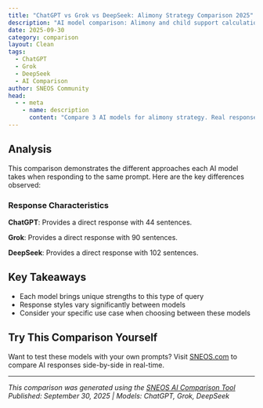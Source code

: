 ```yaml
---
title: "ChatGPT vs Grok vs DeepSeek: Alimony Strategy Comparison 2025"
description: "AI model comparison: Alimony and child support calculation - fair determination..."
date: 2025-09-30
category: comparison
layout: Clean
tags:
  - ChatGPT
  - Grok
  - DeepSeek
  - AI Comparison
author: SNEOS Community
head:
  - - meta
    - name: description
      content: "Compare 3 AI models for alimony strategy. Real responses from ChatGPT, Grok, DeepSeek with detailed analysis."
---
```


<ChatComparison
  title="ChatGPT vs Grok vs DeepSeek: Alimony Strategy Comparison 2025"
  prompt="Alimony and child support calculation - fair determination"
  :responses='{
    "ChatGPT": "Determining fair alimony and child support involves understanding various legal guidelines, financial circumstances, and the needs of both parties and children involved. Here\u2019s a general approach to fairly calculating alimony and child support:\n\n### Alimony (Spousal Support) Calculation\n\n1. **Types of Alimony:**\n   - **Temporary alimony:** Support during divorce proceedings.\n   - **Rehabilitative alimony:** Temporary support to help the recipient become financially independent.\n   - **Permanent alimony:** Long-term support, usually in long marriages.\n   - **Reimbursement alimony:** To repay one spouse for expenses like supporting the other\u2019s education.\n\n2. **Factors Considered:**\n   - Length of the marriage.\n   - Standard of living during the marriage.\n   - Each spouse\u2019s income, assets, and earning capacity.\n   - Age and health of both parties.\n   - Contributions to the marriage (homemaking, career support).\n   - Needs and financial obligations of each spouse.\n\n3. **Calculation Methods:**\n   - Some states or countries have formula-based guidelines.\n   - Others rely on judge discretion based on the above factors.\n   - Often a percentage of the payor\u2019s income, adjusted by the recipient\u2019s income.\n\n---\n\n### Child Support Calculation\n\n1. **Primary Goal:**\n   - Ensure the child\u2019s financial needs are met fairly, reflecting both parents\u2019 incomes.\n\n2. **Common Methods:**\n   - **Income Shares Model:** The combined income of both parents is calculated, then each parent pays a share proportionate to their income.\n   - **Percentage of Income Model:** The non-custodial parent pays a fixed percentage of their income.\n   - **Melson Formula:** More complex, taking into account the child\u2019s needs and parents\u2019 basic living expenses.\n\n3. **Factors Affecting Child Support:**\n   - Number of children.\n   - Child\u2019s healthcare, education, and special needs.\n   - Custody arrangement (primary, joint, visitation rights).\n   - Parents\u2019 incomes and expenses.\n   - Any extraordinary expenses (e.g., daycare, extracurricular activities).\n\n---\n\n### Steps to Determine Fair Support\n\n1. **Gather Financial Information:**\n   - Income statements, tax returns, living expenses.\n   - Financial needs of the child or spouse.\n\n2. **Check Local Guidelines:**\n   - Use official child support calculators or alimony guidelines.\n   - Each jurisdiction differs, so local laws are crucial.\n\n3. **Consider Mediation:**\n   - To arrive at a mutually agreeable arrangement outside court.\n\n4. **Use Legal or Financial Professionals:**\n   - Family law attorneys or financial advisors can help ensure fairness.\n\n5. **Periodic Review and Adjustment:**\n   - Support amounts may change with income changes or changes in needs.\n\n---\n\nIf you provide details such as jurisdiction, income figures, number of children, or specific circumstances, I can help with a more tailored calculation or explanation.",
    "Grok": "Calculating alimony (spousal support) and child support involves a combination of legal guidelines, state-specific laws, and the unique circumstances of the individuals involved. Below, I\u2019ll explain the general principles and factors considered in determining fair amounts for both, while noting that laws vary widely by jurisdiction. If you\u2019re seeking specific advice, consulting a family law attorney in your area is critical, as they can provide guidance based on local regulations.\n\n---\n\n### **Alimony (Spousal Support)**\nAlimony is financial support paid by one spouse to the other, typically after a divorce, to help maintain a similar standard of living or address disparities in earning capacity. The goal is often to provide fairness, not punishment.\n\n#### **Factors Considered in Determining Alimony**\nCourts generally consider the following factors (though specifics depend on state or country laws):\n1. **Length of Marriage**: Longer marriages often result in higher or longer-term alimony, especially if one spouse sacrificed career opportunities for the family.\n2. **Income and Earning Capacity**: The difference in income between spouses, as well as their ability to earn in the future, is key. This includes education, job skills, and health.\n3. **Standard of Living During Marriage**: Courts aim to help the lower-earning spouse maintain a lifestyle close to what they had during the marriage, if feasible.\n4. **Age and Health**: Older or less healthy spouses may receive more support if their ability to work is limited.\n5. **Contributions to the Marriage**: Non-financial contributions, like homemaking or child-rearing, are often considered, especially if they impacted earning potential.\n6. **Financial Needs and Obligations**: Both spouses\u2019 expenses, debts, and other financial responsibilities (e.g., child support) are evaluated.\n7. **Fault (in Some States)**: In some jurisdictions, misconduct like infidelity or abuse may influence alimony awards, though many states follow \u0022no-fault\u0022 divorce laws where fault isn\u2019t considered.\n\n#### **Types of Alimony**\n- **Temporary**: Paid during the divorce process.\n- **Rehabilitative**: Short-term support to help a spouse gain education or job skills for self-sufficiency.\n- **Permanent**: Long-term or lifelong support, often for long marriages or when self-sufficiency isn\u2019t realistic.\n- **Lump-Sum**: A one-time payment instead of ongoing support.\n\n#### **Calculation**\n- Many states use formulas or guidelines, often based on a percentage of the higher earner\u2019s income minus a percentage of the lower earner\u2019s income. For example, some jurisdictions suggest 30-40% of the payer\u2019s net income minus 50-60% of the recipient\u2019s net income.\n- Other states give judges wide discretion, and no strict formula exists.\n- Online calculators specific to your state can provide rough estimates, but they\u2019re not legally binding.\n\n#### **Fairness in Alimony**\n- **Balance**: Alimony shouldn\u2019t overly burden the payer while ignoring the recipient\u2019s genuine needs.\n- **Adjustment**: Courts often allow modifications if circumstances change (e.g., remarriage, job loss, or significant income changes).\n- **Tax Implications**: In the U.S., alimony payments are no longer tax-deductible for the payer or taxable as income for the recipient for divorces finalized after December 31, 2018 (under the Tax Cuts and Jobs Act).\n\n---\n\n### **Child Support**\nChild support is a financial obligation paid by a non-custodial parent (or sometimes shared between parents) to ensure the child\u2019s basic needs are met.\n\n#### **Factors Considered in Determining Child Support**\n1. **Income of Both Parents**: Most states use an \u0022income shares model,\u0022 estimating the total cost of raising a child and splitting it proportionally based on each parent\u2019s income.\n2. **Custody Arrangement**: The amount of time each parent spends with the child (physical custody) affects payments. More time with the paying parent may reduce support amounts.\n3. **Number of Children**: Support typically increases with more children, though not always linearly (many states cap at a certain number).\n4. **Child\u2019s Needs**: Includes basic costs (food, housing, clothing) and sometimes extras like education, healthcare, or extracurricular activities.\n5. **Standard of Living**: Courts aim to maintain the child\u2019s lifestyle as close as possible to pre-divorce levels.\n6. **Other Obligations**: Existing child support or alimony obligations for other relationships may influence the amount.\n\n#### **Calculation**\n- **State Guidelines**: Most states have specific formulas or tables based on income and number of children. For example, a state might require 20% of net income for one child, 25% for two, etc.\n  - Some states use gross income, others net income (after taxes and certain deductions).\n- **Deviations**: Courts can deviate from guidelines if there are special circumstances, like high medical expenses or a child\u2019s special needs.\n- **Online Calculators**: Many state government websites offer free child support calculators based on local laws.\n\n#### **Fairness in Child Support**\n- **Child\u2019s Best Interest**: The primary goal is to prioritize the child\u2019s needs, not to equalize finances between parents.\n- **Accuracy of Income**: Both parents must provide honest financial disclosures; hiding income or inflating expenses can lead to unfair outcomes.\n- **Modifications**: Support can be adjusted if circumstances change, such as job loss, income increase, or changes in custody.\n\n#### **Additional Costs**\n- Beyond basic support, parents may split costs for:\n  - Health insurance and medical expenses.\n  - Education (private school, college savings, etc., depending on the jurisdiction).\n  - Childcare for working parents.\n\n---\n\n### **Steps for a Fair Determination**\n1. **Gather Financial Information**: Collect pay stubs, tax returns, expense records, and debt statements for both parties.\n2. **Understand Local Laws**: Research or consult an attorney about your state\u2019s guidelines for alimony and child support.\n3. **Consider Mediation**: If possible, negotiate amicably through mediation to reach a fair agreement without court battles.\n4. **Account for Future Changes**: Build flexibility into agreements (e.g., periodic reviews or adjustment clauses).\n5. **Prioritize Children**: Ensure child support takes precedence over alimony if finances are tight, as child support is a legal obligation in most places.\n6. **Use Professional Help**: Lawyers, financial advisors, or child support agencies can help ensure calculations are accurate and equitable.\n\n---\n\n### **Challenges to Fairness**\n- **Income Disparities**: One spouse hiding income or underreporting can skew fairness.\n- **Bias or Emotion**: Personal grudges can lead to unreasonable demands or resistance to paying support.\n- **Complex Finances**: Self-employment, variable income, or significant assets can complicate calculations.\n- **Enforcement**: If a payer refuses to pay, enforcement (e.g., wage garnishment) may be necessary but isn\u2019t always immediate.\n\n---\n\n### **Conclusion**\nA fair determination of alimony and child support balances the needs of all parties while adhering to legal standards. Alimony aims to address spousal disparities, often temporarily, while child support focuses on the child\u2019s well-being. Both require transparency, accurate financial data, and an understanding of local laws. For the most equitable outcome, work with legal professionals and prioritize open communication. If you have specific numbers (e.g., incomes, number of children, state of residence), I can help provide a more tailored overview using general guidelines, though it won\u2019t replace legal advice.",
    "DeepSeek": "Of course. Determining a \u0022fair\u0022 alimony and child support arrangement is one of the most challenging aspects of a divorce. It requires balancing legal guidelines, financial realities, and the well-being of all involved, especially the children.\n\nHere is a comprehensive guide to help you understand how these calculations are made and how to approach a fair determination.\n\n---\n\n### **Part 1: Child Support - The Needs of the Child Come First**\n\nThe primary purpose of child support is to ensure that children maintain a standard of living similar to what they would have experienced if the parents had stayed together. \u0022Fairness\u0022 here is legally defined by the child\u0027s needs.\n\n#### **How It\u0027s Typically Calculated**\n\nMost states in the U.S. use an **\u0022Income Shares\u0022 model**, while a few use a **\u0022Percentage of Income\u0022 model**. The key factors are almost always:\n\n1.  **Income of Both Parents:** This includes wages, bonuses, commissions, self-employment income, dividends, and sometimes even unemployment benefits.\n2.  **Parenting Time (Custody Arrangement):** The number of overnights the child spends with each parent is a major factor. The parent with less time (the \u0022obligee\u0022) typically receives support from the parent with more time (the \u0022obligor\u0022) to cover the child\u0027s expenses during their custody.\n3.  **The Number of Children:** Support amounts increase with each additional child.\n4.  **Additional Expenses:** Courts often order parents to share the cost of:\n    *   **Healthcare:** Health insurance premiums and uninsured medical costs.\n    *   **Childcare:** Daycare, babysitters, or after-school care necessary for work.\n    *   **Educational Expenses:** Private school tuition, tutoring, or special needs costs.\n\n**Example of the \u0022Income Shares\u0022 Model:**\n*   Combined Monthly Net Income of Parents: $10,000\n*   Parent A earns $7,000 (70%)\n*   Parent B earns $3,000 (30%)\n*   State Guideline for 1 child: $1,200 per month\n*   **Parent A\u0027s Obligation:** $1,200 x 70% = **$840 per month** to Parent B.\n\n**Important Note:** These are *guidelines*. Judges can deviate from them for specific reasons, such as a child\u0027s special needs or a parent\u0027s extraordinarily high income.\n\n#### **What is \u0022Fair\u0022 for Child Support?**\n\n*   **Fair is Following the Guidelines:** In most cases, the most \u0022fair\u0022 outcome is the one dictated by your state\u0027s official calculator. It provides an objective, non-emotional standard.\n*   **Fair is Transparency:** Both parents must be honest and transparent about their income and assets. Hiding income is the quickest way to an unfair outcome.\n*   **Fair is Focusing on the Child:** The money is for the child\u0027s housing, food, clothes, and activities. It is not a reward or punishment for either parent.\n\n---\n\n### **Part 2: Alimony (Spousal Support) - Balancing Need and Ability to Pay**\n\nAlimony is more subjective than child support. Its purpose is to address economic disparities created by the marriage and to help a lower-earning spouse maintain a reasonable standard of living post-divorce.\n\n#### **Key Factors Courts Consider for Alimony**\n\n1.  **Length of the Marriage:** Short-term marriages (e.g., under 5-7 years) often result in short-term or no alimony. Long-term marriages (e.g., 10\u002B years) are more likely to result in longer-term or even permanent alimony.\n2.  **Standard of Living During the Marriage:** The goal is not to make both parties equal, but to allow both to maintain a standard of living reasonably close to what they had during the marriage, if possible.\n3.  **Earning Capacity of Each Spouse:** This is not just current income. It includes:\n    *   **Age and Health:** Can a spouse physically work?\n    *   **Education and Skills:** Does a spouse need retraining or education to re-enter the workforce?\n    *   **Time Out of the Workforce:** If one spouse sacrificed their career to be a homemaker or raise children, this is a significant factor.\n4.  **Contributions to the Marriage:** This includes both financial contributions and non-financial contributions like homemaking and child-rearing.\n5.  **Financial Resources of Each Party:** This includes assets and property received in the divorce.\n\n#### **Types of Alimony**\n\n*   **Temporary:** Paid during the divorce process.\n*   **Rehabilitative:** Paid for a set period to allow a spouse to get education or training to become self-supporting.\n*   **Permanent (or Long-Term):** Typically in long marriages where one spouse is unlikely to ever become fully self-supporting (e.g., due to age or disability).\n*   **Reimbursement:** To repay a spouse for supporting the other through advanced education (e.g., supporting a partner through medical school).\n\n#### **What is \u0022Fair\u0022 for Alimony?**\n\nFairness in alimony is a balance between **need** and **ability to pay**.\n\n*   **From the Recipient\u0027s Perspective:** Fairness means receiving enough support for a reasonable amount of time to get back on their feet and avoid being thrust into poverty.\n*   **From the Payor\u0027s Perspective:** Fairness means the amount and duration are reasonable and don\u0027t prevent them from also maintaining a decent standard of living.\n\n**A fair determination often involves asking:**\n*   Is the receiving spouse making a good-faith effort to become self-sufficient?\n*   Is the paying spouse\u0027s income sufficient to cover their own needs and the support payment?\n\n---\n\n### **Part 3: The Overlap and Tax Considerations (Crucial!)**\n\nChild support and alimony are calculated separately, but they are financially interconnected.\n\n*   **The \u0022Pot\u0022 of Money:** The total income of both parents is the \u0022pot\u0022 from which both child support and alimony are drawn. A high alimony award can reduce the payor\u0027s net income, which in turn can lower the calculated child support obligation.\n*   **Tax Treatment (U.S. - Post-2019):**\n    *   **Alimony:** For divorce agreements executed after December 31, 2018, alimony is **NOT deductible** by the payor and **NOT taxable income** to the recipient.\n    *   **Child Support:** Is **NOT deductible** by the payor and **NOT taxable** to the recipient.\n\n---\n\n### **A Step-by-Step Guide to a Fair Determination**\n\n1.  **Gather Full Financial Disclosure:**\n    *   Create a detailed budget for your current lifestyle.\n    *   Collect pay stubs, tax returns (last 2-3 years), bank statements, and documentation of all assets and debts.\n    *   Be brutally honest. Secrets will derail the process.\n\n2.  **Calculate Child Support First:**\n    *   Use your state\u0027s official child support calculator. You can often find this on your state\u0027s government website.\n    *   This establishes the non-negotiable baseline for the children\u0027s needs.\n\n3.  **Analyze the Alimony Factors:**\n    *   Look at the list of factors above. Write down your situation for each one. How long was the marriage? What are both parties\u0027 earning capacities? What was the marital standard of living?\n\n4.  **Model Different Scenarios:**\n    *   Work with a lawyer or financial planner to model your post-divorce budget under different support scenarios.\n    *   *Example:* \u0022If I pay $X in alimony for Y years, and $Z in child support, can I afford my own apartment and living expenses? Can my ex-spouse?\u0022\n\n5.  **Prioritize Negotiation and Mediation:**\n    *   Going to court is expensive, stressful, and puts the decision in a stranger\u0027s hands.\n    *   **Mediation:** A neutral third party can help you and your spouse work through these calculations and find a mutually agreeable solution. This almost always leads to a more \u0022fair\u0022 and sustainable outcome because you both have a say.\n    *   **Collaborative Divorce:** Each spouse has their own specially-trained attorney, but all parties agree to work together to settle without going to court.\n\n### **When to Get Professional Help**\n\n*   **Family Law Attorney:** Essential for understanding your state\u0027s specific laws, advocating for your rights, and ensuring the final agreement is legally sound.\n*   **Financial Planner/Divorce Financial Analyst:** Can provide crucial modeling on the long-term financial impact of different support scenarios.\n*   **Mediator:** Highly recommended for most couples to facilitate a fair negotiation.\n\n**Final Thought:** \u0022Fair\u0022 doesn\u0027t always mean \u0022equal.\u0022 In the context of divorce, a fair determination is one that is legally sound, financially viable for both households, and, most importantly, prioritizes the stability and well-being of the children. The goal is to end the marriage, not each other."
  }'
  published-date="13:50"
/>

## Analysis

This comparison demonstrates the different approaches each AI model takes when responding to the same prompt. Here are the key differences observed:

### Response Characteristics

**ChatGPT**: Provides a direct response with 44 sentences. 

**Grok**: Provides a direct response with 90 sentences. 

**DeepSeek**: Provides a direct response with 102 sentences. 

## Key Takeaways

- Each model brings unique strengths to this type of query
- Response styles vary significantly between models
- Consider your specific use case when choosing between these models

## Try This Comparison Yourself

Want to test these models with your own prompts? Visit [SNEOS.com](https://sneos.com) to compare AI responses side-by-side in real-time.

---

*This comparison was generated using the [SNEOS AI Comparison Tool](https://sneos.com)*
*Published: September 30, 2025 | Models: ChatGPT, Grok, DeepSeek*
